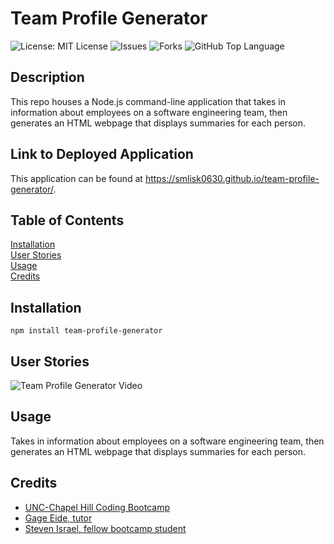 # Team Profile Generator
![License: MIT License](https://img.shields.io/badge/License-MIT-blue.svg)
![Issues](https://img.shields.io/github/issues/smlisk0630/team-profile-generator)
![Forks](https://img.shields.io/github/forks/smlisk0630/team-profile-generator)
![GitHub Top Language](https://img.shields.io/github/languages/top/smlisk0630/team-profile-generator)
## Description
This repo houses a Node.js command-line application that takes in information about employees on a software engineering team, then generates an HTML webpage that displays summaries for each person.
## Link to Deployed Application
This application can be found at https://smlisk0630.github.io/team-profile-generator/.
## Table of Contents
[Installation](https://smlisk0630.github.io/team-profile-generator#installation)  
[User Stories](https://smlisk0630.github.io/team-profile-generator#stories)  
[Usage](https://smlisk0630.github.io/team-profile-generator#usage)  
[Credits](https://smlisk0630.github.io/team-profile-generator#credits)   
## Installation
```
npm install team-profile-generator
```
## User Stories
![Team Profile Generator Video](assets/Team_Profile_Generator.gif)
## Usage
Takes in information about employees on a software engineering team, then generates an HTML webpage that displays summaries for each person.
## Credits
- [UNC-Chapel Hill Coding Bootcamp](https://bootcamp.unc.edu/)
- [Gage Eide, tutor](https://github.com/gage117)
- [Steven Israel, fellow bootcamp student](https://github.com/malenchite/team-profile-generator)
